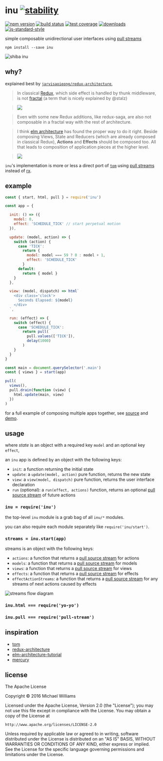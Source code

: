 # inu [![stability][0]][1]
[![npm version][2]][3] [![build status][4]][5] [![test coverage][6]][7]
[![downloads][8]][9] [![js-standard-style][10]][11]

simple composable unidirectional user interfaces using [pull streams](https://github.com/dominictarr/pull-stream)

```shell
npm install --save inu
```

![shiba inu](https://upload.wikimedia.org/wikipedia/en/5/5f/Original_Doge_meme.jpg)

## why?

explained best by [`jarvisaoieong/redux-architecture`](https://github.com/jarvisaoieong/redux-architecture),

> In classical [Redux](https://github.com/reactjs/redux), which side effect is handled by thunk middleware, is not [fractal](http://staltz.com/unidirectional-user-interface-architectures.html) (a term that is nicely explained by @stalz)

> ![](http://i.imgur.com/gRH1uvq.png)

> Even with some new Redux additions, like redux-saga, are also not composable in a fractal way with the rest of architecture.

> I think [elm architecture](https://github.com/evancz/elm-architecture-tutorial/)
has found the proper way to do it right. Beside composing Views, State and Reducers (which are already composed in classical Redux), **Actions** and **Effects** should be composed too. All that leads to composition of application pieces at the higher level.

> ![](http://i.imgur.com/NJWLXHz.png)

`inu`'s implementation is more or less a direct port of [`tom`](https://github.com/gcanti/tom) using [pull streams](https://github.com/dominictarr/pull-stream) instead of [rx](https://www.npmjs.com/package/rx).

## example

```js
const { start, html, pull } = require('inu')

const app = {

  init: () => ({
    model: 0,
    effect: 'SCHEDULE_TICK' // start perpetual motion
  }),

  update: (model, action) => {
    switch (action) {
      case 'TICK':
        return {
          model: model === 59 ? 0 : model + 1,
          effect: 'SCHEDULE_TICK'
        }
      default:
        return { model }
    }
  },

  view: (model, dispatch) => html`
    <div class='clock'>
      Seconds Elapsed: ${model}
    </div>
  `,

  run: (effect) => {
    switch (effect) {
      case 'SCHEDULE_TICK':
        return pull(
          pull.values(['TICK']),
          delay(1000)
        )
    }
  }
}

const main = document.querySelector('.main')
const { views } = start(app)

pull(
  views(),
  pull.drain(function (view) {
    html.update(main, view)
  })
)
```

for a full example of composing multiple apps together, see [source](./examples/index.js) and [demo](https://ahdinosaur.github.io/inu).

## usage

where *state* is an object with a required key `model` and an optional key `effect`,

an `inu` app is defined by an object with the following keys:

- `init`: a function returning the initial state
- `update`: a `update(model, action)` pure function, returns the new state
- `view`: a `view(model, dispatch)` pure function, returns the user interface declaration
- `run` (optional): a `run(effect, actions)` function, returns an optional [pull source stream](https://github.com/dominictarr/pull-stream) of future actions

### `inu = require('inu')`

the top-level `inu` module is a grab bag of all `inu/*` modules.

you can also require each module separately like `require('inu/start')`.

### `streams = inu.start(app)`

streams is an object with the following keys:

- `actions`: a function that returns a [pull source stream](https://github.com/dominictarr/pull-stream) for actions
- `models`: a function that returns a [pull source stream](https://github.com/dominictarr/pull-stream) for models
- `views`: a function that returns a [pull source stream](https://github.com/dominictarr/pull-stream) for views
- `effects`: a function that returns a [pull source stream](https://github.com/dominictarr/pull-stream) for effects
- `effectActionStreams`: a function that returns a [pull source stream](https://github.com/dominictarr/pull-stream) for any streams of next actions caused by effects

![streams flow diagram](https://rawgit.com/ahdinosaur/inu/master/assets/flow-diagram.dot.svg)

### `inu.html === require('yo-yo')`

### `inu.pull === require('pull-stream')`

## inspiration

- [tom](https://github.com/gcanti/tom)
- [redux-architecture](https://github.com/jarvisaoieong/redux-architecture)
- [elm-architecture-tutorial](https://github.com/evancz/elm-architecture-tutorial)
- [mercury](https://github.com/Raynos/mercury)

## license

The Apache License

Copyright &copy; 2016 Michael Williams

Licensed under the Apache License, Version 2.0 (the "License");
you may not use this file except in compliance with the License.
You may obtain a copy of the License at

    http://www.apache.org/licenses/LICENSE-2.0

Unless required by applicable law or agreed to in writing, software
distributed under the License is distributed on an "AS IS" BASIS,
WITHOUT WARRANTIES OR CONDITIONS OF ANY KIND, either express or implied.
See the License for the specific language governing permissions and
limitations under the License.

[0]: https://img.shields.io/badge/stability-experimental-orange.svg?style=flat-square
[1]: https://nodejs.org/api/documentation.html#documentation_stability_index
[2]: https://img.shields.io/npm/v/inu.svg?style=flat-square
[3]: https://npmjs.org/package/inu
[4]: https://img.shields.io/travis/yoshuawuyts/inu/master.svg?style=flat-square
[5]: https://travis-ci.org/yoshuawuyts/inu
[6]: https://img.shields.io/codecov/c/github/yoshuawuyts/inu/master.svg?style=flat-square
[7]: https://codecov.io/github/yoshuawuyts/inu
[8]: http://img.shields.io/npm/dm/inu.svg?style=flat-square
[9]: https://npmjs.org/package/inu
[10]: https://img.shields.io/badge/code%20style-standard-brightgreen.svg?style=flat-square
[11]: https://github.com/feross/standard
